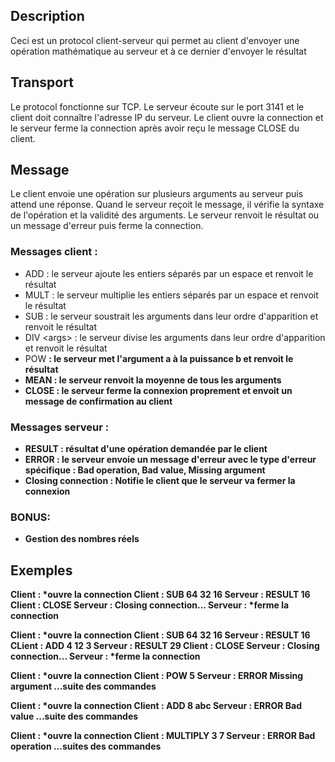 ## Description
Ceci est un protocol client-serveur qui permet au client d'envoyer une opération mathématique au serveur et à ce dernier d'envoyer le résultat

## Transport 
Le protocol fonctionne sur TCP. Le serveur écoute sur le port 3141 et le client doit connaître l'adresse IP du serveur.
Le client ouvre la connection et le serveur ferme la connection après avoir reçu le message CLOSE du client.

## Message
Le client envoie une opération sur plusieurs arguments au serveur puis attend une réponse.
Quand le serveur reçoit le message, il vérifie la syntaxe de l'opération et la validité des arguments.
Le serveur renvoit le résultat ou un message d'erreur puis ferme la connection.

### Messages client :
- ADD <args>  : le serveur ajoute les entiers séparés par un espace et renvoit le résultat
- MULT <args> : le serveur multiplie les entiers séparés par un espace et renvoit le résultat
- SUB <args>  : le serveur soustrait les arguments dans leur ordre d'apparition et renvoit le résultat
- DIV \<args\>  : le serveur divise les arguments dans leur ordre d'apparition et renvoit le résultat 
- POW <a> <b> : le serveur met l'argument a à la puissance b et renvoit le résultat
- MEAN <args> : le serveur renvoit la moyenne de tous les arguments
- CLOSE       : le serveur ferme la connexion proprement et envoit un message de confirmation au client

### Messages serveur :
- RESULT <x> : résultat d'une opération demandée par le client
- ERROR <e>  : le serveur envoie un message d'erreur avec le type d'erreur spécifique : Bad operation, Bad value, Missing argument
- Closing connection : Notifie le client que le serveur va fermer la connexion

### BONUS:
- Gestion des nombres réels

## Exemples
Client : *ouvre la connection
Client : SUB 64 32 16 
Serveur : RESULT 16
Client : CLOSE
Serveur : Closing connection...
Serveur : *ferme la connection

Client : *ouvre la connection
Client : SUB 64 32 16 
Serveur : RESULT 16
CLient : ADD 4 12 3
Serveur : RESULT 29
Client : CLOSE
Serveur : Closing connection...
Serveur : *ferme la connection

Client : *ouvre la connection
Client : POW 5
Serveur : ERROR Missing argument
...suite des commandes

Client : *ouvre la connection
Client : ADD 8 abc
Serveur : ERROR Bad value
...suite des commandes

Client : *ouvre la connection
Client : MULTIPLY 3 7 
Serveur : ERROR Bad operation
...suites des commandes
